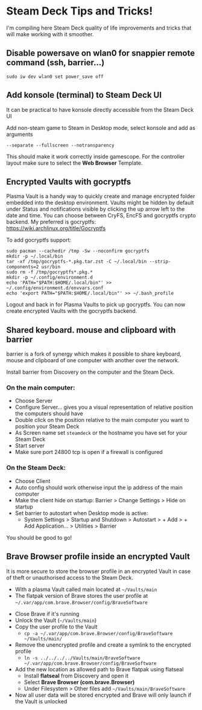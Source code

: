# Steam Deck Tips and Tricks!

I'm compiling here Steam Deck quality of life improvements and tricks that will make working with it smoother.

## Disable powersave on wlan0 for snappier remote command (ssh, barrier...)

```
sudo iw dev wlan0 set power_save off
```

## Add konsole (terminal) to Steam Deck UI

It can be practical to have konsole directly accessible from the Steam Deck UI

Add non-steam game to Steam in Desktop mode, select konsole and add as arguments

```
--separate --fullscreen --notransparency
```

This should make it work correctly inside gamescope.
For the controller layout make sure to select the **Web Browser** Template.

## Encrypted Vaults with gocryptfs

Plasma Vault is a handy way to quickly create and manage encrypted folder embedded into the desktop environment.
Vaults might be hidden by default under Status and notifications visible by clicking the up arrow left to the date and time.
You can choose between CryFS, EncFS and gocryptfs crypto backend. My preferred is gocryptfs: https://wiki.archlinux.org/title/Gocryptfs

To add gocryptfs support:

```
sudo pacman --cachedir /tmp -Sw --noconfirm gocryptfs
mkdir -p ~/.local/bin
tar -xf /tmp/gocryptfs-*.pkg.tar.zst -C ~/.local/bin --strip-components=2 usr/bin
sudo rm -f /tmp/gocryptfs*.pkg.*
mkdir -p ~/.config/environment.d
echo 'PATH="$PATH:$HOME/.local/bin"' >> ~/.config/environment.d/envvars.conf
echo 'export PATH="$PATH:$HOME/.local/bin"' >> ~/.bash_profile
```

Logout and back in for Plasma Vaults to pick up gocryptfs.
You can now create encrypted Vaults with the gocryptfs backend.

## Shared keyboard. mouse and clipboard with barrier

barrier is a fork of synergy which makes it possible to share keyboard, mouse and clipboard of one computer with another over the network.

Install barrier from Discovery on the computer and the Steam Deck.

### On the main computer:
- Choose Server
- Configure Server... gives you a visual representation of relative position the computers should have
- Double click on the position relative to the main computer you want to position your Steam Deck
- As Screen name set `steamdeck` or the hostname you have set for your Steam Deck
- Start server
- Make sure port 24800 tcp is open if a firewall is configured

### On the Steam Deck:
- Choose Client
- Auto config should work otherwise input the ip address of the main computer
- Make the client hide on startup: Barrier > Change Settings > Hide on startup
- Set barrier to autostart when Desktop mode is active:
  + System Settings > Startup and Shutdown > Autostart > + Add > + Add Application... > Utilities > Barrier

You should be good to go!

## Brave Browser profile inside an encrypted Vault

It is more secure to store the browser profile in an encrypted Vault in case of theft or unauthorised access to the Steam Deck.

* With a plasma Vault called main located at `~/Vaults/main`
* The flatpak version of Brave stores the user profile at `~/.var/app/com.brave.Browser/config/BraveSoftware`

- Close Brave if it's running
- Unlock the Vault (`~/Vaults/main`)
- Copy the user profile to the Vault
  + `cp -a ~/.var/app/com.brave.Browser/config/BraveSoftware ~/Vaults/main/`
- Remove the unencrypted profile and create a symlink to the encrypted profile
  + `ln -s ../../../../Vaults/main/BraveSoftware ~/.var/app/com.brave.Browser/config/BraveSoftware`
- Add the new location as allowed path to Brave flatpak using flatseal
  + Install **flatseal** from Discovery and open it
  + Select **Brave Browser (com.brave.Browser)**
  + Under Filesystem > Other files add `~/Vaults/main/BraveSoftware`
- Now all user data will be stored encrypted and Brave will only launch if the Vault is unlocked
